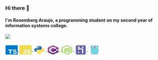 ### Hi there 👋
#### I'm Rosemberg Araujo, a programming student on my second year of information systems college.

 <div>
  <a href="https://github.com/RosembergAraujo">
  <img height="180em" src="https://github-readme-stats.vercel.app/api/top-langs/?username=RosembergAraujo&layout=compact&langs_count=7&theme=merko"/>
</div>
  
  </div>
<div style="display: inline_block"><br>
 <img align="center" alt="Ts" height="30" width="40" src="https://github.com/devicons/devicon/blob/master/icons/typescript/typescript-plain.svg">
  <img align="center" alt="Js" height="30" width="40" src="https://raw.githubusercontent.com/devicons/devicon/master/icons/javascript/javascript-plain.svg">
  <img align="center" alt="Python" height="30" width="40" src="https://raw.githubusercontent.com/devicons/devicon/master/icons/python/python-original.svg">
  <img align="center" alt="Csharp" height="30" width="40" src="https://raw.githubusercontent.com/devicons/devicon/master/icons/csharp/csharp-original.svg">
  <img align="center" alt="Node" height="30" width="40" src="https://raw.githubusercontent.com/devicons/devicon/9f4f5cdb393299a81125eb5127929ea7bfe42889/icons/nodejs/nodejs-original.svg">
  <img align="center" alt="Heroku" height="30" width="40" src="https://github.com/devicons/devicon/blob/master/icons/heroku/heroku-plain.svg">
  <img align="center" alt="Golang" height="30" width="40" src="https://github.com/devicons/devicon/blob/master/icons/go/go-original.svg">
  
</div>


